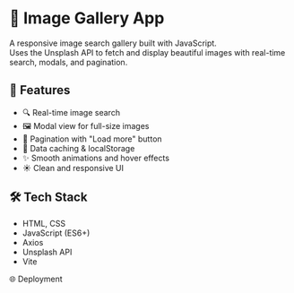# 📸 Image Gallery App

A responsive image search gallery built with JavaScript.  
Uses the Unsplash API to fetch and display beautiful images with real-time search, modals, and pagination.

## 🚀 Features

- 🔍 Real-time image search
- 🖼️ Modal view for full-size images
- 📃 Pagination with "Load more" button
- 💾 Data caching & localStorage
- ✨ Smooth animations and hover effects
- ☀️ Clean and responsive UI

## 🛠️ Tech Stack

- HTML, CSS
- JavaScript (ES6+)
- Axios
- Unsplash API
- Vite

🌐 Deployment



